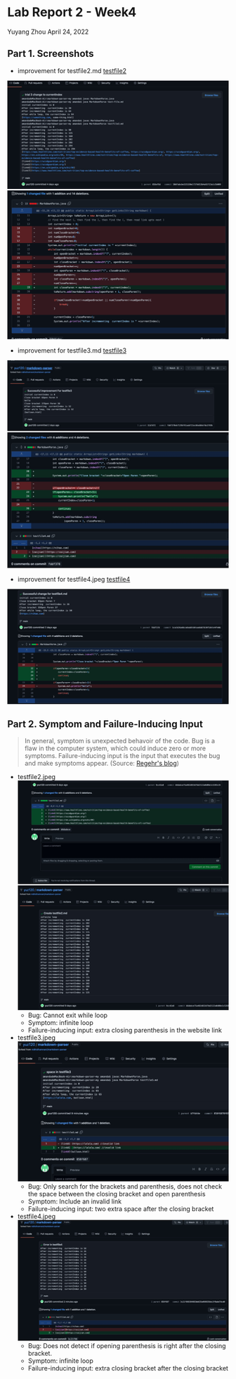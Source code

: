 # Lab Report 2 - Week4
Yuyang Zhou
April 24, 2022


## Part 1. Screenshots
* improvement for testfile2.md
[testfile2](https://github.com/yuz120/markdown-parser/blob/6560bc3cfa2d9c111c5cb5e74df3ef891f0219e7/testfile2.md)

![image](changefile2current.jpeg)
![image](testfile2_2.png)

* improvement for testfile3.md
[testfile3](https://github.com/yuz120/markdown-parser/blob/6560bc3cfa2d9c111c5cb5e74df3ef891f0219e7/testfile3.md)

![image](changefile3_2.jpeg)
![image](changefor3.jpeg)

* improvement for testfile4.jpeg
[testfile4](https://github.com/yuz120/markdown-parser/blob/b7fd44e74ac1d24a87b5e37131eafb75fe95898a/testfile4.md)

![image](changefile4.jpeg)


## Part 2. Symptom and Failure-Inducing Input
> In general, symptom is unexpected behavoir of the code. Bug is a flaw in the computer system, which could induce zero or more symptoms. Failure-inducing input is the input that executes the bug and make symptoms appear. (Source: [Regehr's blog](https://blog.regehr.org/archives/199))
* testfile2.jpeg
![image](ErrorTestfile2.jpeg)
![image](Errortestfile2loop.jpeg)
    * Bug: Cannot exit while loop
    * Symptom: infinite loop
    * Failure-inducing input: extra closing parenthesis in the website link
* testfile3.jpeg
![image](Errortestfile3.jpeg)
    * Bug: Only search for the brackets and parenthesis, does not check the space
    between the closing bracket and open parenthesis
    * Symptom: Include an invalid link
    * Failure-inducing input: two extra space after the closing bracket
* testfile4.jpeg
![image](Errortestfile4.jpeg)
    * Bug: Does not detect if opening parenthesis is right after the closing bracket.
    * Symptom: infinite loop
    * Failure-inducing input: extra closing bracket after the closing bracket


